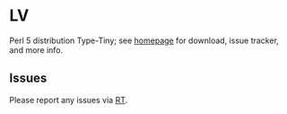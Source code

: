 # LV

Perl 5 distribution Type-Tiny; see [homepage](https://metacpan.org/release/LV)
for download, issue tracker, and more info.

## Issues

Please report any issues via [RT](https://rt.cpan.org/Dist/Display.html?Queue=LV).
